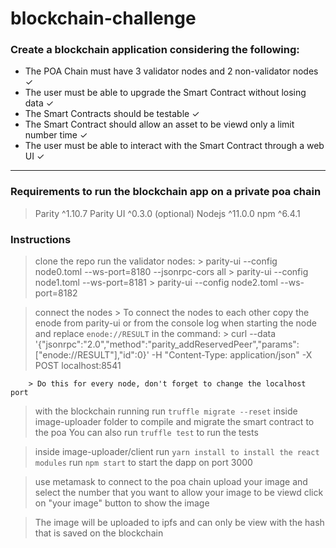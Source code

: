 # blockchain-challenge

### Create a blockchain application considering the following:

<ul>
    <li>The POA Chain must have 3 validator nodes and 2 non-validator nodes ✓ </li> 
    <li> The user must be able to upgrade the Smart Contract 
    without losing data ✓ </li>
    <li> The Smart Contracts should be testable ✓ </li>
    <li> The Smart Contract should allow an asset to be viewd only a limit number time ✓ </li> 
    <li> The user must be able to interact with the Smart Contract through 
    a web UI ✓ </li>
</ul>

<hr>

### Requirements to run the blockchain app on a private poa chain

> Parity    ^1.10.7
> Parity UI ^0.3.0 (optional)
> Nodejs    ^11.0.0
> npm       ^6.4.1

### Instructions

> clone the repo
> run the validator nodes:
    > parity-ui --config node0.toml --ws-port=8180 --jsonrpc-cors all
    > parity-ui --config node1.toml --ws-port=8181
    > parity-ui --config node2.toml --ws-port=8182

> connect the nodes
    > To connect the nodes to each other copy the enode from parity-ui or from the console log when starting the node and replace `enode://RESULT` in the command:
        > curl --data '{"jsonrpc":"2.0","method":"parity_addReservedPeer","params":["enode://RESULT"],"id":0}' -H "Content-Type: application/json" -X POST localhost:8541

        > Do this for every node, don't forget to change the localhost port

> with the blockchain running run `truffle migrate --reset` inside image-uploader folder to compile and migrate the smart contract to the poa
> You can also run `truffle test` to run the tests

> inside image-uploader/client run `yarn install to install the react modules`
> run `npm start` to start the dapp on port 3000

> use metamask to connect to the poa chain
> upload your image and select the number that you want to allow your image to be viewd
> click on "your image" button to show the image

> The image will be uploaded to ipfs and can only be view with the hash that is saved on the blockchain
